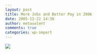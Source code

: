```yaml
---
layout: post
title: More Jobs and Better Pay in 2006
date: 2005-12-22 14:38
author: metavalent
comments: true
categories: wp-import
---
```

<!--Lead Photo --><a href="http://www.businessweek.com/bwdaily/dnflash/dec2005/nf20051222_6928_db016.htm?campaign_id=rss_topStories"><img src="https://web.archive.org/web/*/http://awebcamdarkly.com/" BUSINESSWEEK.COM
